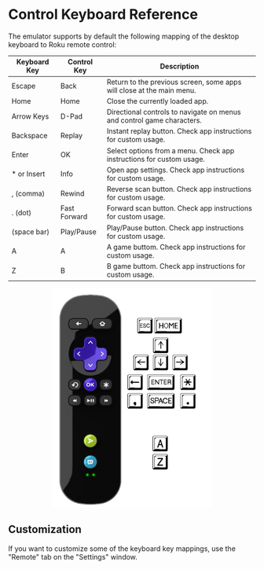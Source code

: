 # Control Keyboard Reference

The emulator supports by default the following mapping of the desktop keyboard to Roku remote control:

| Keyboard Key    | Control Key | Description                                                             |
|-----------------|-------------|-------------------------------------------------------------------------|
| Escape          |    Back     |  Return to the previous screen, some apps will close at the main menu.  |
| Home            |    Home     |  Close the currently loaded app.                                        |
| Arrow Keys      |    D-Pad    |  Directional controls to navigate on menus and control game characters. |
| Backspace       |    Replay   |  Instant replay button. Check app instructions for custom usage.        |
| Enter           |    OK       |  Select options from a menu. Check app instructions for custom usage.   |
| * or Insert     |    Info     |  Open app settings. Check app instructions for custom usage.            |
| , (comma)       |    Rewind   |  Reverse scan button. Check app instructions for custom usage.          |
| . (dot)         | Fast Forward|  Forward scan button. Check app instructions for custom usage.          |
| (space bar)     |  Play/Pause |  Play/Pause button. Check app instructions for custom usage.            |
| A               |     A       |  A game buttom. Check app instructions for custom usage.                |
| Z               |     B       |  B game buttom. Check app instructions for custom usage.                |

<p align="center">
<img src="images/control-reference.png?raw=true"/>
</p>

## Customization

If you want to customize some of the keyboard key mappings, use the "Remote" tab on the "Settings" window.
